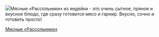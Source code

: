 <!--2025-06-05 19:16:48-->
<div class="yb">
  <div class="rss povarenok"><a href="https://www.povarenok.ru/recipes/show/182764/"><img src="https://www.povarenok.ru/data/cache/2025jun/04/44/3179616_27766-640x480.jpg"></a>Мясные «Рассольники» из индейки - это очень сытное, пряное и вкусное блюдо, где сразу готовится мясо и гарнир. Вкусно, сочно и готовить просто! <p class="titl"><a href="https://www.povarenok.ru/recipes/show/182764/">Мясные «Рассольники»</a></p></div>
</div>
